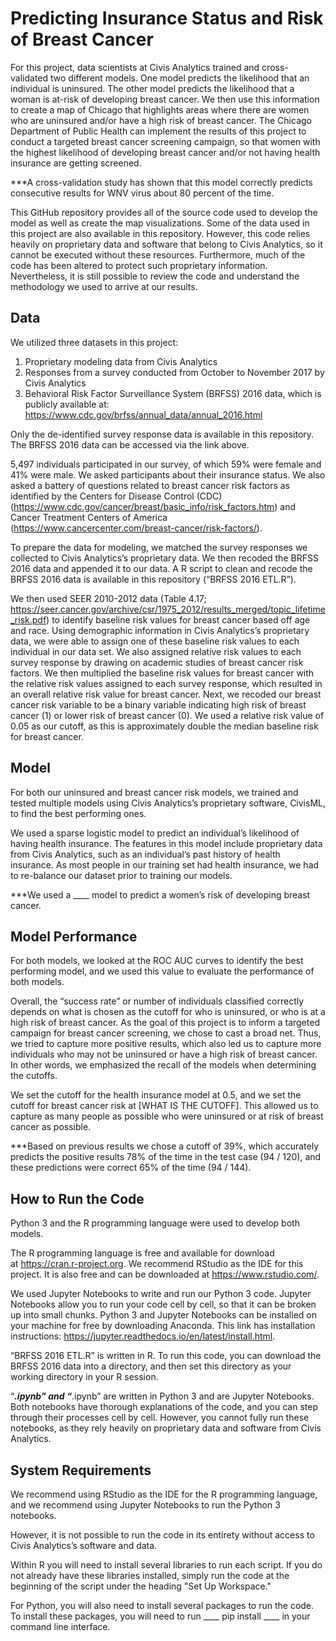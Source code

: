 # Predicting Insurance Status and Risk of Breast Cancer
For this project, data scientists at Civis Analytics trained and cross-validated two different models. One model predicts the likelihood that an individual is uninsured. The other model predicts the likelihood that a woman is at-risk of developing breast cancer. We then use this information to create a map of Chicago that highlights areas where there are women who are uninsured and/or have a high risk of breast cancer. The Chicago Department of Public Health can implement the results of this project to conduct a targeted breast cancer screening campaign, so that women with the highest likelihood of developing breast cancer and/or not having health insurance are getting screened.

***A cross-validation study has shown that this model correctly predicts consecutive results for WNV virus about 80 percent of the time.

This GitHub repository provides all of the source code used to develop the model as well as create the map visualizations. Some of the data used in this project are also available in this repository. However, this code relies heavily on proprietary data and software that belong to Civis Analytics, so it cannot be executed without these resources. Furthermore, much of the code has been altered to protect such proprietary information. Nevertheless, it is still possible to review the code and understand the methodology we used to arrive at our results. 

## Data 
We utilized three datasets in this project:
1. Proprietary modeling data from Civis Analytics
2. Responses from a survey conducted from October to November 2017 by Civis Analytics
3. Behavioral Risk Factor Surveillance System (BRFSS) 2016 data, which is publicly available at: https://www.cdc.gov/brfss/annual_data/annual_2016.html

Only the de-identified survey response data is available in this repository. The BRFSS 2016 data can be accessed via the link above. 

5,497 individuals participated in our survey, of which 59% were female and 41% were male. We asked participants about their insurance status. We also asked a battery of questions related to breast cancer risk factors as identified by the Centers for Disease Control (CDC) (https://www.cdc.gov/cancer/breast/basic_info/risk_factors.htm) and Cancer Treatment Centers of America (https://www.cancercenter.com/breast-cancer/risk-factors/). 

To prepare the data for modeling, we matched the survey responses we collected to Civis Analytics’s proprietary data. We then recoded the BRFSS 2016 data and appended it to our data. A R script to clean and recode the BRFSS 2016 data is available in this repository (“BRFSS 2016 ETL.R”). 

We then used SEER 2010-2012 data (Table 4.17; https://seer.cancer.gov/archive/csr/1975_2012/results_merged/topic_lifetime_risk.pdf) to identify baseline risk values for breast cancer based off age and race. Using demographic information in Civis Analytics’s proprietary data, we were able to assign one of these baseline risk values to each individual in our data set. We also assigned relative risk values to each survey response by drawing on academic studies of breast cancer risk factors. We then multiplied the baseline risk values for breast cancer with the relative risk values assigned to each survey response, which resulted in an overall relative risk value for breast cancer. Next, we recoded our breast cancer risk variable to be a binary variable indicating high risk of breast cancer (1) or lower risk of breast cancer (0). We used a relative risk value of 0.05 as our cutoff, as this is approximately double the median baseline risk for breast cancer.


## Model
For both our uninsured and breast cancer risk models, we trained and tested multiple models using Civis Analytics’s proprietary software, CivisML, to find the best performing ones.

We used a sparse logistic model to predict an individual’s likelihood of having health insurance. The features in this model include proprietary data from Civis Analytics, such as an individual’s past history of health insurance. As most people in our training set had health insurance, we had to re-balance our dataset prior to training our models. 

***We used a ____ model to predict a women’s risk of developing breast cancer. 


## Model Performance
For both models, we looked at the ROC AUC curves to identify the best performing model, and we used this value to evaluate the performance of both models.

Overall, the “success rate” or number of individuals classified correctly depends on what is chosen as the cutoff for who is uninsured, or who is at a high risk of breast cancer. As the goal of this project is to inform a targeted campaign for breast cancer screening, we chose to cast a broad net. 
Thus, we tried to capture more positive results, which also led us to capture more individuals who may not be uninsured or have a high risk of breast cancer. In other words, we emphasized the recall of the models when determining the cutoffs.

We set the cutoff for the health insurance model at 0.5, and we set the cutoff for breast cancer risk at [WHAT IS THE CUTOFF]. This allowed us to capture as many people as possible who were uninsured or at risk of breast cancer as possible. 

***Based on previous results we chose a cutoff of 39%, which accurately predicts the positive results 78% of the time in the test case (94 / 120), and these predictions were correct 65% of the time (94 / 144).

## How to Run the Code
Python 3 and the R programming language were used to develop both models.

The R programming language is free and available for download at https://cran.r-project.org. We recommend RStudio as the IDE for this project. It is also free and can be downloaded at https://www.rstudio.com/.

We used Jupyter Notebooks to write and run our Python 3 code. Jupyter Notebooks allow you to run your code cell by cell, so that it can be broken up into small chunks. Python 3 and Jupyter Notebooks can be installed on your machine for free by downloading Anaconda. This link has installation instructions: https://jupyter.readthedocs.io/en/latest/install.html. 

“BRFSS 2016 ETL.R” is written in R. To run this code, you can download the BRFSS 2016 data into a directory, and then set this directory as your working directory in your R session.

“___.ipynb” and “___.ipynb” are written in Python 3 and are Jupyter Notebooks. Both notebooks have thorough explanations of the code, and you can step through their processes cell by cell. However, you cannot fully run these notebooks, as they rely heavily on proprietary data and software from Civis Analytics. 


## System Requirements
We recommend using RStudio as the IDE for the R programming language, and we recommend using Jupyter Notebooks to run the Python 3 notebooks. 

However, it is not possible to run the code in its entirety without access to Civis Analytics’s software and data.  

Within R you will need to install several libraries to run each script. If you do not already have these libraries installed, simply run the code at the beginning of the script under the heading "Set Up Workspace." 

For Python, you will also need to install several packages to run the code. To install these packages, you will need to run
____ pip install ____ in your command line interface. 
